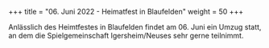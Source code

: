 +++
title = "06. Juni 2022 - Heimatfest in Blaufelden"
weight = 50
+++

Anlässlich des Heimtfestes in Blaufelden findet am 06. Juni ein Umzug statt, an dem die
Spielgemeinschaft Igersheim/Neuses sehr gerne teilnimmt.
